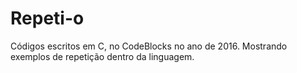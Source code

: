 # Repeti-o
Códigos escritos em C, no CodeBlocks no ano de 2016. Mostrando exemplos de repetição dentro da linguagem.
